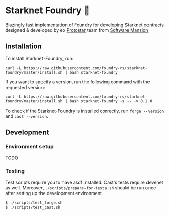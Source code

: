 # Starknet Foundry 🔨

Blazingly fast implementation of Foundry for developing Starknet contracts designed & developed by ex [Protostar](https://github.com/software-mansion/protostar) team from [Software Mansion](https://github.com/software-mansion/protostar)

## Installation

To install Starknet-Foundry, run:

```shell
curl -L https://raw.githubusercontent.com/foundry-rs/starknet-foundry/master/install.sh | bash starknet-foundry
```

If you want to specify a version, run the following command with the requested version:

```shell
curl -L https://raw.githubusercontent.com/foundry-rs/starknet-foundry/master/install.sh | bash starknet-foundry -s -- -v 0.1.0
```

To check if the Starknet-Foundry is installed correctly, run `forge --version` and `cast --version`.

## Development

### Environment setup

TODO

### Testing
Test scripts require you to have asdf installed. 
Cast's tests require devenet as well.
Moreover, `./scripts/prepare-for-tests.sh` should be run once after setting up the development environment.

```bash
$ ./scripts/test_forge.sh
$ ./scripts/test_cast.sh
```

